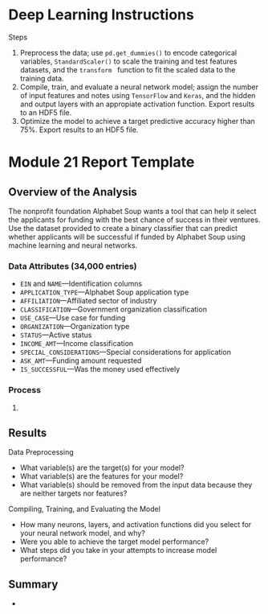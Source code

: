 # Deep Learning Instructions

Steps
1. Preprocess the data; use `pd.get_dummies()` to encode categorical variables, `StandardScaler()` to scale the training and test features datasets, and the `transform ` function to fit the scaled data to the training data.
2. Compile, train, and evaluate a neural network model; assign the number of input features and notes using `TensorFlow` and `Keras`, and the hidden and output layers with an appropiate activation function. Export results to an HDF5 file.
3. Optimize the model to achieve a target predictive accuracy higher than 75%. Export results to an HDF5 file.

# Module 21 Report Template
## Overview of the Analysis
The nonprofit foundation Alphabet Soup wants a tool that can help it select the applicants for funding with the best chance of success in their ventures. Use the dataset provided to create a binary classifier that can predict whether applicants will be successful if funded by Alphabet Soup using machine learning and neural networks.

### Data Attributes (34,000 entries)
* `EIN` and `NAME`—Identification columns
* `APPLICATION_TYPE`—Alphabet Soup application type
* `AFFILIATION`—Affiliated sector of industry
* `CLASSIFICATION`—Government organization classification
* `USE_CASE`—Use case for funding
* `ORGANIZATION`—Organization type
* `STATUS`—Active status
* `INCOME_AMT`—Income classification
* `SPECIAL_CONSIDERATIONS`—Special considerations for application
* `ASK_AMT`—Funding amount requested
* `IS_SUCCESSFUL`—Was the money used effectively

### Process
1. 

## Results
<!-- Using bulleted lists and images to support your answers, address the following questions -->
Data Preprocessing
* What variable(s) are the target(s) for your model?
* What variable(s) are the features for your model?
* What variable(s) should be removed from the input data because they are neither targets nor features?

Compiling, Training, and Evaluating the Model
* How many neurons, layers, and activation functions did you select for your neural network model, and why?
* Were you able to achieve the target model performance?
* What steps did you take in your attempts to increase model performance?

## Summary
<!--  Summarize the overall results of the deep learning model. Include a recommendation for how a different model could solve this classification problem, and then explain your recommendation.-->
* 
